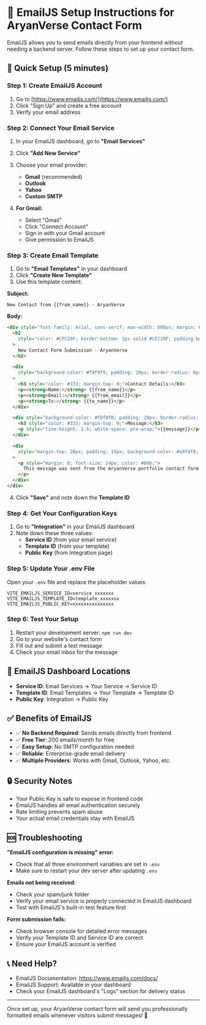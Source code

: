 # 📧 EmailJS Setup Instructions for AryanVerse Contact Form

EmailJS allows you to send emails directly from your frontend without needing a backend server. Follow these steps to set up your contact form.

## 🚀 Quick Setup (5 minutes)

### Step 1: Create EmailJS Account

1. Go to [https://www.emailjs.com/](https://www.emailjs.com/)
2. Click "Sign Up" and create a free account
3. Verify your email address

### Step 2: Connect Your Email Service

1. In your EmailJS dashboard, go to **"Email Services"**
2. Click **"Add New Service"**
3. Choose your email provider:

   - **Gmail** (recommended)
   - **Outlook**
   - **Yahoo**
   - **Custom SMTP**

4. **For Gmail:**
   - Select "Gmail"
   - Click "Connect Account"
   - Sign in with your Gmail account
   - Give permission to EmailJS

### Step 3: Create Email Template

1. Go to **"Email Templates"** in your dashboard
2. Click **"Create New Template"**
3. Use this template content:

**Subject:**

```
New Contact from {{from_name}} - AryanVerse
```

**Body:**

```html
<div style="font-family: Arial, sans-serif; max-width: 600px; margin: 0 auto;">
  <h2
    style="color: #CFC29F; border-bottom: 2px solid #CFC29F; padding-bottom: 10px;"
  >
    New Contact Form Submission - AryanVerse
  </h2>

  <div
    style="background-color: #f9f9f9; padding: 20px; border-radius: 8px; margin: 20px 0;"
  >
    <h3 style="color: #333; margin-top: 0;">Contact Details:</h3>
    <p><strong>Name:</strong> {{from_name}}</p>
    <p><strong>Email:</strong> {{from_email}}</p>
    <p><strong>To:</strong> {{to_name}}</p>
  </div>

  <div style="background-color: #f0f0f0; padding: 20px; border-radius: 8px;">
    <h3 style="color: #333; margin-top: 0;">Message:</h3>
    <p style="line-height: 1.6; white-space: pre-wrap;">{{message}}</p>
  </div>

  <div
    style="margin-top: 20px; padding: 15px; background-color: #e8f4f8; border-radius: 8px;"
  >
    <p style="margin: 0; font-size: 14px; color: #666;">
      This message was sent from the AryanVerse portfolio contact form.
    </p>
  </div>
</div>
```

4. Click **"Save"** and note down the **Template ID**

### Step 4: Get Your Configuration Keys

1. Go to **"Integration"** in your EmailJS dashboard
2. Note down these three values:
   - **Service ID** (from your email service)
   - **Template ID** (from your template)
   - **Public Key** (from Integration page)

### Step 5: Update Your .env File

Open your `.env` file and replace the placeholder values:

```env
VITE_EMAILJS_SERVICE_ID=service_xxxxxxx
VITE_EMAILJS_TEMPLATE_ID=template_xxxxxxx
VITE_EMAILJS_PUBLIC_KEY=xxxxxxxxxxxxxxx
```

### Step 6: Test Your Setup

1. Restart your development server: `npm run dev`
2. Go to your website's contact form
3. Fill out and submit a test message
4. Check your email inbox for the message

## 🎯 EmailJS Dashboard Locations

- **Service ID**: Email Services → Your Service → Service ID
- **Template ID**: Email Templates → Your Template → Template ID
- **Public Key**: Integration → Public Key

## ✅ Benefits of EmailJS

- ✅ **No Backend Required**: Sends emails directly from frontend
- ✅ **Free Tier**: 200 emails/month for free
- ✅ **Easy Setup**: No SMTP configuration needed
- ✅ **Reliable**: Enterprise-grade email delivery
- ✅ **Multiple Providers**: Works with Gmail, Outlook, Yahoo, etc.

## 🔒 Security Notes

- Your Public Key is safe to expose in frontend code
- EmailJS handles all email authentication securely
- Rate limiting prevents spam abuse
- Your actual email credentials stay with EmailJS

## 🆘 Troubleshooting

**"EmailJS configuration is missing" error:**

- Check that all three environment variables are set in `.env`
- Make sure to restart your dev server after updating `.env`

**Emails not being received:**

- Check your spam/junk folder
- Verify your email service is properly connected in EmailJS dashboard
- Test with EmailJS's built-in test feature first

**Form submission fails:**

- Check browser console for detailed error messages
- Verify your Template ID and Service ID are correct
- Ensure your EmailJS account is verified

## 📞 Need Help?

- EmailJS Documentation: https://www.emailjs.com/docs/
- EmailJS Support: Available in your dashboard
- Check your EmailJS dashboard's "Logs" section for delivery status

---

Once set up, your AryanVerse contact form will send you professionally formatted emails whenever visitors submit messages! 🎉
